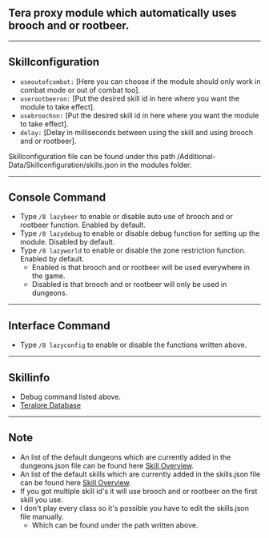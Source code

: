 ## Tera proxy module which automatically uses brooch and or rootbeer.

---

## Skillconfiguration
- `useoutofcombat:` [Here you can choose if the module should only work in combat mode or out of combat too].
- `userootbeeron:` [Put the desired skill id in here where you want the module to take effect].
- `usebroochon:` [Put the desired skill id in here where you want the module to take effect].
- `delay:` [Delay in milliseconds between using the skill and using brooch and or rootbeer].

Skillconfiguration file can be found under this path /Additional-Data/Skillconfiguration/skills.json in the modules folder.

---

## Console Command
- Type `/8 lazybeer` to enable or disable auto use of brooch and or rootbeer function. Enabled by default.
- Type `/8 lazydebug` to enable or disable debug function for setting up the module. Disabled by default.
- Type `/8 lazyworld` to enable or disable the zone restriction function. Enabled by default.
    - Enabled is that brooch and or rootbeer will be used everywhere in the game.
	- Disabled is that brooch and or rootbeer will only be used in dungeons.

---

## Interface Command
- Type `/8 lazyconfig` to enable or disable the functions written above.

---

## Skillinfo
- Debug command listed above.
- [Teralore Database](https://teralore.com/en/skills/)

---

## Note
- An list of the default dungeons which are currently added in the dungeons.json file can be found here [Skill Overview](https://github.com/Tera-Shiraneko/lazyrootbeer/tree/master/Additional-Data/Dungeonoverview).
- An list of the default skills which are currently added in the skills.json file can be found here [Skill Overview](https://github.com/Tera-Shiraneko/lazyrootbeer/tree/master/Additional-Data/Skillconfiguration).
- If you got multiple skill id's it will use brooch and or rootbeer on the first skill you use.
- I don't play every class so it's possible you have to edit the skills.json file manually.
	- Which can be found under the path written above.